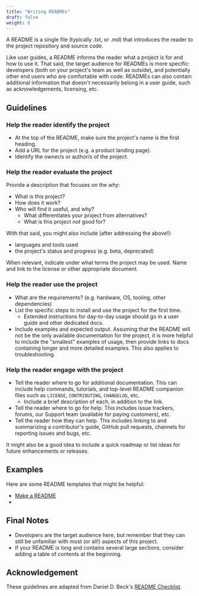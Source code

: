 ```yaml
---
title: "Writing READMEs"
draft: false
weight: 8
---
```


A README is a single file (typically .txt, or .md) that introduces the reader to the project repository and source code.

Like user guides, a README informs the reader what a project is for and how to use it. That said, the target audience for READMEs is more specific: developers (both on your project's team as well as outside), and potentially other end users who are comfortable with code. READMEs can also contain additional information that doesn't necessarily belong in a user guide, such as acknowledgements, licensing, etc.

## Guidelines

### Help the reader identify the project

- At the top of the README, make sure the project's name is the first heading.
- Add a URL for the project (e.g. a product landing page).
- Identify the owner/s or author/s of the project.

### Help the reader evaluate the project

Provide a description that focuses on the *why*:

- What is this project?
- How does it work?
- Who will find it useful, and why? 
    - What differentiates your project from alternatives?
    - What is this project *not* good for?

With that said, you might also include (after addressing the above!):

- languages and tools used
- the project's status and progress (e.g. beta, deprecated)

When relevant, indicate under what terms the project may be used. Name and link to the license or other appropriate document.

### Help the reader use the project

- What are the requirements? (e.g. hardware, OS, tooling, other dependencies)
- List the specific steps to install and use the project for the first time.
    - Extended instructions for day-to-day usage should go in a user guide and other dedicated docs.
- Include examples and expected output. Assuming that the README will not be the only available documentation for the project, it is more helpful to include the "smallest" examples of usage, then provide links to docs containing longer and more detailed examples. This also applies to troubleshooting.

### Help the reader engage with the project

- Tell the reader where to go for additional documentation. This can include help commands, tutorials, and top-level README companion files such as `LICENSE`, `CONTRIBUTING`, `CHANGELOG`, etc.
    - Include a brief description of each, in addition to the link.
- Tell the reader where to go for help. This includes issue trackers, forums, our Support team (available for paying customers), etc.
- Tell the reader how they can help. This includes linking to and summarizing a contributor's guide, GitHub pull requests, channels for reporting issues and bugs, etc.

It might also be a good idea to include a quick roadmap or list ideas for future enhancements or releases.

## Examples

Here are some README templates that might be helpful:

- [Make a README](https://www.makeareadme.com/#template-1)
- 

## Final Notes

- Developers are the target audience here, but remember that they can still be unfamiliar with most (or all!) aspects of this project. 
- If your README is long and contains several large sections, consider adding a table of contents at the beginning.

## Acknowledgement

These guidelines are adapted from Daniel D. Beck's [README Checklist](https://github.com/ddbeck/readme-checklist/blob/master/checklist.md).
